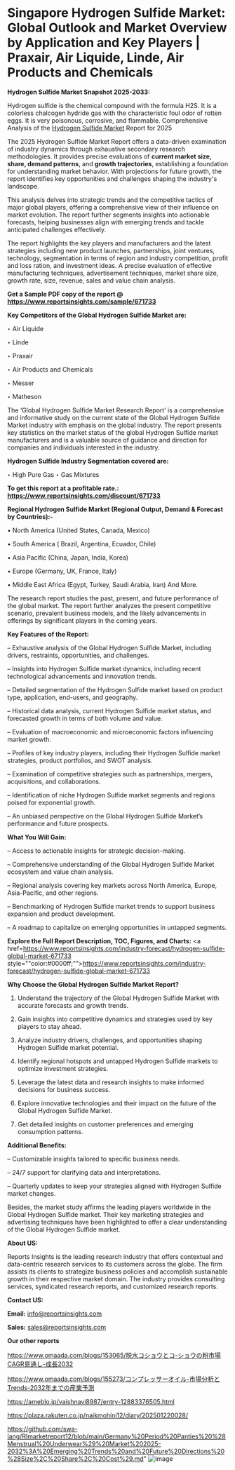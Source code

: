 # Singapore Hydrogen Sulfide Market: Global Outlook and Market Overview by Application and Key Players | Praxair, Air Liquide, Linde, Air Products and Chemicals

<strong>Hydrogen Sulfide Market Snapshot 2025-2033:</strong>

Hydrogen sulfide is the chemical compound with the formula H2S. It is a colorless chalcogen hydride gas with the characteristic foul odor of rotten eggs. It is very poisonous, corrosive, and flammable. Comprehensive Analysis of the <a href=https://www.reportsinsights.com/sample/671733>Hydrogen Sulfide Market</a> Report for 2025

The 2025 Hydrogen Sulfide Market Report offers a data-driven examination of industry dynamics through exhaustive secondary research methodologies. It provides precise evaluations of <strong>current market size, share, demand patterns</strong>, and <strong>growth trajectories</strong>, establishing a foundation for understanding market behavior. With projections for future growth, the report identifies key opportunities and challenges shaping the industry's landscape.

This analysis delves into strategic trends and the competitive tactics of major global players, offering a comprehensive view of their influence on market evolution. The report further segments insights into actionable forecasts, helping businesses align with emerging trends and tackle anticipated challenges effectively.

The report highlights the key players and manufacturers and the latest strategies including new product launches, partnerships, joint ventures, technology, segmentation in terms of region and industry competition, profit and loss ration, and investment ideas. A precise evaluation of effective manufacturing techniques, advertisement techniques, market share size, growth rate, size, revenue, sales and value chain analysis.

<strong>Get a Sample PDF copy of the report @ <a href=https://www.reportsinsights.com/sample/671733 style=color:#0000ff;>https://www.reportsinsights.com/sample/671733</a></strong>

<strong>Key Competitors of the Global Hydrogen Sulfide Market are:</strong>

‣ Air Liquide

‣ Linde

‣ Praxair

‣ Air Products and Chemicals

‣ Messer

‣ Matheson

The ‘Global Hydrogen Sulfide Market Research Report’ is a comprehensive and informative study on the current state of the Global Hydrogen Sulfide Market industry with emphasis on the global industry. The report presents key statistics on the market status of the global Hydrogen Sulfide market manufacturers and is a valuable source of guidance and direction for companies and individuals interested in the industry.

<strong>Hydrogen Sulfide Industry Segmentation covered are:</strong>

‣ High Pure Gas
‣ Gas Mixtures

<strong>To get this report at a profitable rate.: <a href=https://www.reportsinsights.com/discount/671733 style=color:#0000ff;>https://www.reportsinsights.com/discount/671733</a></strong>

<strong>Regional Hydrogen Sulfide Market (Regional Output, Demand &amp; Forecast by Countries):-</strong>

• North America (United States, Canada, Mexico)

• South America ( Brazil, Argentina, Ecuador, Chile)

• Asia Pacific (China, Japan, India, Korea)

• Europe (Germany, UK, France, Italy)

• Middle East Africa (Egypt, Turkey, Saudi Arabia, Iran) And More.

The research report studies the past, present, and future performance of the global market. The report further analyzes the present competitive scenario, prevalent business models, and the likely advancements in offerings by significant players in the coming years.

<strong>Key Features of the Report:</strong>

– Exhaustive analysis of the Global Hydrogen Sulfide Market, including drivers, restraints, opportunities, and challenges.

– Insights into Hydrogen Sulfide market dynamics, including recent technological advancements and innovation trends.

– Detailed segmentation of the Hydrogen Sulfide market based on product type, application, end-users, and geography.

– Historical data analysis, current Hydrogen Sulfide market status, and forecasted growth in terms of both volume and value.

– Evaluation of macroeconomic and microeconomic factors influencing market growth.

– Profiles of key industry players, including their Hydrogen Sulfide market strategies, product portfolios, and SWOT analysis.

– Examination of competitive strategies such as partnerships, mergers, acquisitions, and collaborations.

– Identification of niche Hydrogen Sulfide market segments and regions poised for exponential growth.

– An unbiased perspective on the Global Hydrogen Sulfide Market’s performance and future prospects.

<strong>What You Will Gain:</strong>

– Access to actionable insights for strategic decision-making.

– Comprehensive understanding of the Global Hydrogen Sulfide Market ecosystem and value chain analysis.

– Regional analysis covering key markets across North America, Europe, Asia-Pacific, and other regions.

– Benchmarking of Hydrogen Sulfide market trends to support business expansion and product development.

– A roadmap to capitalize on emerging opportunities in untapped segments.

<strong>Explore the Full Report Description, TOC, Figures, and Charts:</strong>
<a href=https://www.reportsinsights.com/industry-forecast/hydrogen-sulfide-global-market-671733 style=""color:#0000ff;"">https://www.reportsinsights.com/industry-forecast/hydrogen-sulfide-global-market-671733</a>

<strong>Why Choose the Global Hydrogen Sulfide Market Report?</strong>

1. Understand the trajectory of the Global Hydrogen Sulfide Market with accurate forecasts and growth trends.

2. Gain insights into competitive dynamics and strategies used by key players to stay ahead.

3. Analyze industry drivers, challenges, and opportunities shaping Hydrogen Sulfide market potential.

4. Identify regional hotspots and untapped Hydrogen Sulfide markets to optimize investment strategies.

5. Leverage the latest data and research insights to make informed decisions for business success.

6. Explore innovative technologies and their impact on the future of the Global Hydrogen Sulfide Market.

7. Get detailed insights on customer preferences and emerging consumption patterns.

<strong>Additional Benefits:</strong>

– Customizable insights tailored to specific business needs.

– 24/7 support for clarifying data and interpretations.

– Quarterly updates to keep your strategies aligned with Hydrogen Sulfide market changes.

Besides, the market study affirms the leading players worldwide in the Global Hydrogen Sulfide market. Their key marketing strategies and advertising techniques have been highlighted to offer a clear understanding of the Global Hydrogen Sulfide market.

<strong><strong>About US</strong>:</strong>

Reports Insights is the leading research industry that offers contextual and data-centric research services to its customers across the globe. The firm assists its clients to strategize business policies and accomplish sustainable growth in their respective market domain. The industry provides consulting services, syndicated research reports, and customized research reports.

<strong>Contact US:</strong>

<p class=><b>Email:</b> <a href=mailto:info@reportsinsights.com>info@reportsinsights.com</a></p>
<p class=><b>Sales:</b> <a href=mailto:sales@reportsinsights.com>sales@reportsinsights.com</a></p>

<strong>Our other reports</strong>

<a href=https://www.omaada.com/blogs/153065/脱水コショウとコ-ショウの粉市場CAGR見通し-成長2032>https://www.omaada.com/blogs/153065/脱水コショウとコ-ショウの粉市場CAGR見通し-成長2032</a>

<a href=https://www.omaada.com/blogs/155273/コンプレッサーオイル-市場分析とTrends-2032年までの産業予測>https://www.omaada.com/blogs/155273/コンプレッサーオイル-市場分析とTrends-2032年までの産業予測</a>

<a href=https://ameblo.jp/vaishnavi8987/entry-12883376505.html>https://ameblo.jp/vaishnavi8987/entry-12883376505.html</a>

<a href=https://plaza.rakuten.co.jp/naikmohini12/diary/202501220028/>https://plaza.rakuten.co.jp/naikmohini12/diary/202501220028/</a>

<a href=https://github.com/swa-lang/RImarketreport12/blob/main/Germany%20Period%20Panties%20%28Menstrual%20Underwear%29%20Market%202025-2032%3A%20Emerging%20Trends%20and%20Future%20Directions%20%28Size%2C%20Share%2C%20Cost%29.md>https://github.com/swa-lang/RImarketreport12/blob/main/Germany%20Period%20Panties%20%28Menstrual%20Underwear%29%20Market%202025-2032%3A%20Emerging%20Trends%20and%20Future%20Directions%20%28Size%2C%20Share%2C%20Cost%29.md</a>"
![image](https://github.com/user-attachments/assets/392d1ed2-f7eb-49ad-b11a-04b332ee997e)
